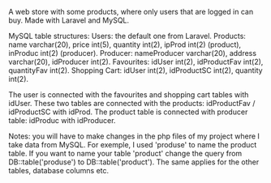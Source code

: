 A web store with some products, where only users that are logged in can buy. Made with Laravel and MySQL.

MySQL table structures: Users: the default one from Laravel. Products: name varchar(20), price int(5), quantity int(2), ipProd int(2) (product), inProduc int(2) (producer). Producer: nameProducer varchar(20), address varchar(20), idProducer int(2). Favourites: idUser int(2), idProductFav int(2), quantityFav int(2). Shopping Cart: idUser int(2), idProductSC int(2), quantity int(2).

The user is connected with the favourites and shopping cart tables with idUser. These two tables are connected with the products: idProductFav / idProductSC with idProd. The product table is connected with producer table: idProduc with idProducer.

Notes: you will have to make changes in the php files of my project where I take data from MySQL. For exemple, I used 'produse' to name the product table. If you want to name your table 'product' change the query from DB::table('produse') to DB::table('product'). The same applies for the other tables, database columns etc.
